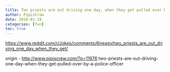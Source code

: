 ```yaml
---
title: Two priests are out driving one day, when they get pulled over by a police officer
author: PipisCrew
date: 2018-01-19
categories: [fun]
toc: true
---
```


https://www.reddit.com/r/Jokes/comments/6neagy/two_priests_are_out_driving_one_day_when_they_get/

origin - http://www.pipiscrew.com/?p=11976 two-priests-are-out-driving-one-day-when-they-get-pulled-over-by-a-police-officer